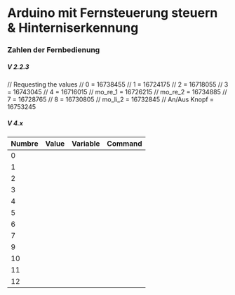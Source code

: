 # Arduino mit Fernsteuerung steuern & Hinterniserkennung

### Zahlen der Fernbedienung

##### V 2.2.3
// Requesting the values
// 0             = 16738455
// 1             = 16724175
// 2             = 16718055
// 3             = 16743045
// 4             = 16716015
// mo_re_1             = 16726215
// mo_re_2             = 16734885
// 7             = 16728765
// 8             = 16730805
// mo_li_2             = 16732845
// An/Aus Knopf  = 16753245


##### V 4.x
| Numbre | Value | Variable | Command |
| ------ | ------ | ------ | ------ |
|     0   |        |        |        |
|     1   |        |        |        |
|     2   |        |        |        |
|     3   |        |        |        |
|     4   |        |        |        |
|     5   |        |        |        |
|     6   |        |        |        |
|     7   |        |        |        |
|     9   |        |        |        |
|     10  |        |        |        |
|     11  |        |        |        |
|     12  |        |        |        |